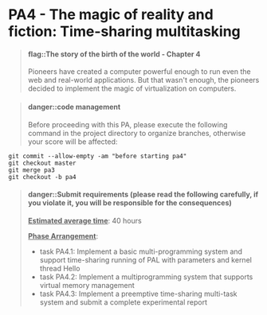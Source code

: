 
<!-- # PA4 - 虚实交错的魔法: 分时多任务 -->

# PA4 - The magic of reality and fiction: Time-sharing multitasking

<!-- > #### flag::世界诞生的故事 - 第四章
> 先驱已经创造了一个足够强大的计算机, 甚至能支撑操作系统和真实应用程序的运行.
> 但这还不够, 先驱决定向计算机施以虚拟化的魔法. -->

> #### flag::The story of the birth of the world - Chapter 4
> Pioneers have created a computer powerful enough to run even the web and real-world applications.
> But that wasn't enough, the pioneers decided to implement the magic of virtualization on computers.

<!-- > #### danger::代码管理
> 在进行本PA前, 请在工程目录下执行以下命令进行分支整理, 否则将影响你的成绩: -->

> #### danger::code management
> Before proceeding with this PA, please execute the following command in the project directory to organize branches, otherwise your score will be affected:
```
git commit --allow-empty -am "before starting pa4"
git checkout master
git merge pa3
git checkout -b pa4
```


<!-- > #### danger::提交要求(请认真阅读以下内容, 若有违反, 后果自负)
> **<u>预计平均耗时</u>**: 40小时
>
> **<u>阶段性安排</u>**:
> * task PA4.1: 实现基本的多道程序系统, 支持带参数的仙剑奇侠传与Hello内核线程的分时运行
> * task PA4.2: 实现支持虚存管理的多道程序系统
> * task PA4.3: 实现抢占式分时多任务系统, 并提交完整的实验报告 -->

> #### danger::Submit requirements (please read the following carefully, if you violate it, you will be responsible for the consequences)
> **<u>Estimated average time</u>**: 40 hours
>
> **<u>Phase Arrangement</u>**:
> * task PA4.1: Implement a basic multi-programming system and support time-sharing running of PAL with parameters and kernel thread Hello
> * task PA4.2: Implement a multiprogramming system that supports virtual memory management
> * task PA4.3: Implement a preemptive time-sharing multi-task system and submit a complete experimental report